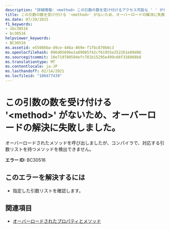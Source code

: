 ```yaml
---
description: "詳細情報: <method> この引数の数を受け付けるアクセス可能な ' ' がないため、オーバーロードの解決に失敗しました"
title: この引数の数を受け付ける '<method>' がないため、オーバーロードの解決に失敗しました。
ms.date: 07/20/2015
f1_keywords:
- vbc30516
- bc30516
helpviewer_keywords:
- BC30516
ms.assetid: e55086ba-d9ce-446a-869e-f1fbc870b6c3
ms.openlocfilehash: 096d05696e2a89085f42cf61955e252261e89d86
ms.sourcegitcommit: 10e719780594efc781b15295e499c66f316068b8
ms.translationtype: MT
ms.contentlocale: ja-JP
ms.lasthandoff: 02/14/2021
ms.locfileid: "100477439"
---
```

# <a name="overload-resolution-failed-because-no-accessible-method-accepts-this-number-of-arguments"></a>この引数の数を受け付ける '\<method>' がないため、オーバーロードの解決に失敗しました。

オーバーロードされたメソッドを呼び出しましたが、コンパイラで、対応する引数リストを持つメソッドを検出できません。  
  
 **エラー ID:** BC30516  
  
## <a name="to-correct-this-error"></a>このエラーを解決するには  
  
- 指定した引数リストを確認します。  
  
## <a name="see-also"></a>関連項目

- [オーバーロードされたプロパティとメソッド](../programming-guide/language-features/objects-and-classes/overloaded-properties-and-methods.md)
